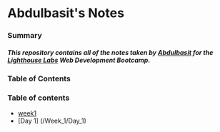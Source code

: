 # Abdulbasit's Notes

### Summary
##### This repository contains all of the notes taken by [Abdulbasit](https://github.com/Abdulbasit79) for the [Lighthouse Labs](https://www.lighthouselabs.ca/) Web Development Bootcamp.
### Table of Contents
### Table of contents
 * [week1](/Week_1)
  * [Day 1] (/Week_1/Day_1) 